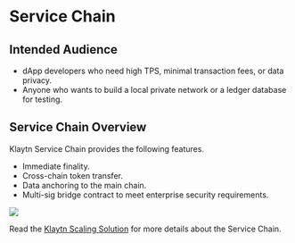 # Service Chain

## Intended Audience <a id="intended-audience"></a>

- dApp developers who need high TPS, minimal transaction fees, or data privacy.  
- Anyone who wants to build a local private network or a ledger database for testing.

## Service Chain Overview <a id="service-chain-overview"></a>

Klaytn Service Chain provides the following features.

- Immediate finality. 
- Cross-chain token transfer.
- Data anchoring to the main chain.
- Multi-sig bridge contract to meet enterprise security requirements.

![](/img/nodes/sc_connection.png)


Read the [Klaytn Scaling Solution](../../learn/scaling-solutions.md) for more details about the Service Chain.

